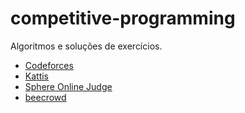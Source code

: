 # competitive-programming
Algoritmos e soluções de exercícios.

- [Codeforces](http://codeforces.com/profile/jessicaccp)
- [Kattis](https://open.kattis.com/users/jessicaccp)
- [Sphere Online Judge](http://br.spoj.com/users/jessicaccp/)
- [beecrowd](https://www.beecrowd.com.br/judge/pt/profile/2096)